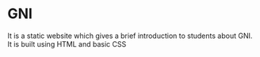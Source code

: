 # GNI
It is a static website which gives a brief introduction to students about GNI. It is built using HTML and basic CSS
